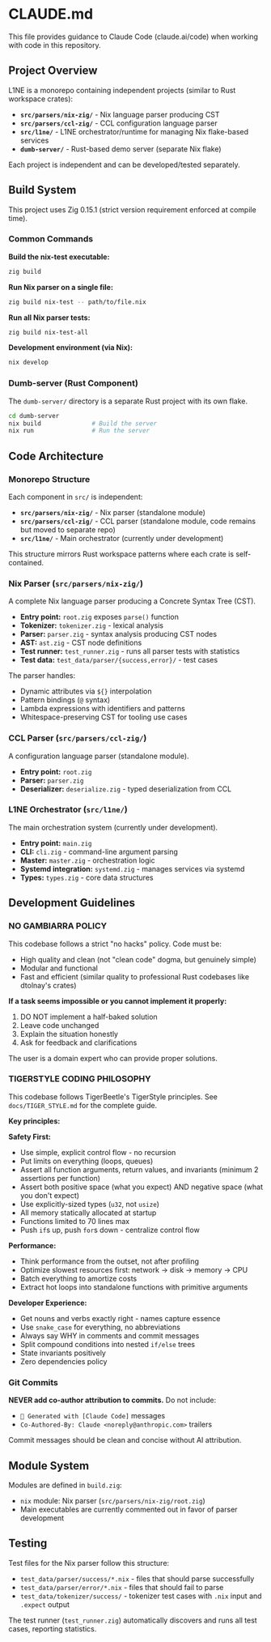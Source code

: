 # CLAUDE.md

This file provides guidance to Claude Code (claude.ai/code) when working with code in this repository.

## Project Overview

L1NE is a monorepo containing independent projects (similar to Rust workspace crates):

- **`src/parsers/nix-zig/`** - Nix language parser producing CST
- **`src/parsers/ccl-zig/`** - CCL configuration language parser
- **`src/l1ne/`** - L1NE orchestrator/runtime for managing Nix flake-based services
- **`dumb-server/`** - Rust-based demo server (separate Nix flake)

Each project is independent and can be developed/tested separately.

## Build System

This project uses Zig 0.15.1 (strict version requirement enforced at compile time).

### Common Commands

**Build the nix-test executable:**
```bash
zig build
```

**Run Nix parser on a single file:**
```bash
zig build nix-test -- path/to/file.nix
```

**Run all Nix parser tests:**
```bash
zig build nix-test-all
```

**Development environment (via Nix):**
```bash
nix develop
```

### Dumb-server (Rust Component)

The `dumb-server/` directory is a separate Rust project with its own flake.

```bash
cd dumb-server
nix build              # Build the server
nix run                # Run the server
```

## Code Architecture

### Monorepo Structure

Each component in `src/` is independent:

- **`src/parsers/nix-zig/`** - Nix parser (standalone module)
- **`src/parsers/ccl-zig/`** - CCL parser (standalone module, code remains but moved to separate repo)
- **`src/l1ne/`** - Main orchestrator (currently under development)

This structure mirrors Rust workspace patterns where each crate is self-contained.

### Nix Parser (`src/parsers/nix-zig/`)

A complete Nix language parser producing a Concrete Syntax Tree (CST).

- **Entry point:** `root.zig` exposes `parse()` function
- **Tokenizer:** `tokenizer.zig` - lexical analysis
- **Parser:** `parser.zig` - syntax analysis producing CST nodes
- **AST:** `ast.zig` - CST node definitions
- **Test runner:** `test_runner.zig` - runs all parser tests with statistics
- **Test data:** `test_data/parser/{success,error}/` - test cases

The parser handles:
- Dynamic attributes via `${}` interpolation
- Pattern bindings (`@` syntax)
- Lambda expressions with identifiers and patterns
- Whitespace-preserving CST for tooling use cases

### CCL Parser (`src/parsers/ccl-zig/`)

A configuration language parser (standalone module).

- **Entry point:** `root.zig`
- **Parser:** `parser.zig`
- **Deserializer:** `deserialize.zig` - typed deserialization from CCL

### L1NE Orchestrator (`src/l1ne/`)

The main orchestration system (currently under development).

- **Entry point:** `main.zig`
- **CLI:** `cli.zig` - command-line argument parsing
- **Master:** `master.zig` - orchestration logic
- **Systemd integration:** `systemd.zig` - manages services via systemd
- **Types:** `types.zig` - core data structures

## Development Guidelines

### NO GAMBIARRA POLICY

This codebase follows a strict "no hacks" policy. Code must be:
- High quality and clean (not "clean code" dogma, but genuinely simple)
- Modular and functional
- Fast and efficient (similar quality to professional Rust codebases like dtolnay's crates)

**If a task seems impossible or you cannot implement it properly:**
1. DO NOT implement a half-baked solution
2. Leave code unchanged
3. Explain the situation honestly
4. Ask for feedback and clarifications

The user is a domain expert who can provide proper solutions.

### TIGERSTYLE CODING PHILOSOPHY

This codebase follows TigerBeetle's TigerStyle principles. See `docs/TIGER_STYLE.md` for the complete guide.

**Key principles:**

**Safety First:**
- Use simple, explicit control flow - no recursion
- Put limits on everything (loops, queues)
- Assert all function arguments, return values, and invariants (minimum 2 assertions per function)
- Assert both positive space (what you expect) AND negative space (what you don't expect)
- Use explicitly-sized types (`u32`, not `usize`)
- All memory statically allocated at startup
- Functions limited to 70 lines max
- Push `if`s up, push `for`s down - centralize control flow

**Performance:**
- Think performance from the outset, not after profiling
- Optimize slowest resources first: network → disk → memory → CPU
- Batch everything to amortize costs
- Extract hot loops into standalone functions with primitive arguments

**Developer Experience:**
- Get nouns and verbs exactly right - names capture essence
- Use `snake_case` for everything, no abbreviations
- Always say WHY in comments and commit messages
- Split compound conditions into nested `if/else` trees
- State invariants positively
- Zero dependencies policy

### Git Commits

**NEVER add co-author attribution to commits.** Do not include:
- `🤖 Generated with [Claude Code]` messages
- `Co-Authored-By: Claude <noreply@anthropic.com>` trailers

Commit messages should be clean and concise without AI attribution.

## Module System

Modules are defined in `build.zig`:
- `nix` module: Nix parser (`src/parsers/nix-zig/root.zig`)
- Main executables are currently commented out in favor of parser development

## Testing

Test files for the Nix parser follow this structure:
- `test_data/parser/success/*.nix` - files that should parse successfully
- `test_data/parser/error/*.nix` - files that should fail to parse
- `test_data/tokenizer/success/` - tokenizer test cases with `.nix` input and `.expect` output

The test runner (`test_runner.zig`) automatically discovers and runs all test cases, reporting statistics.
